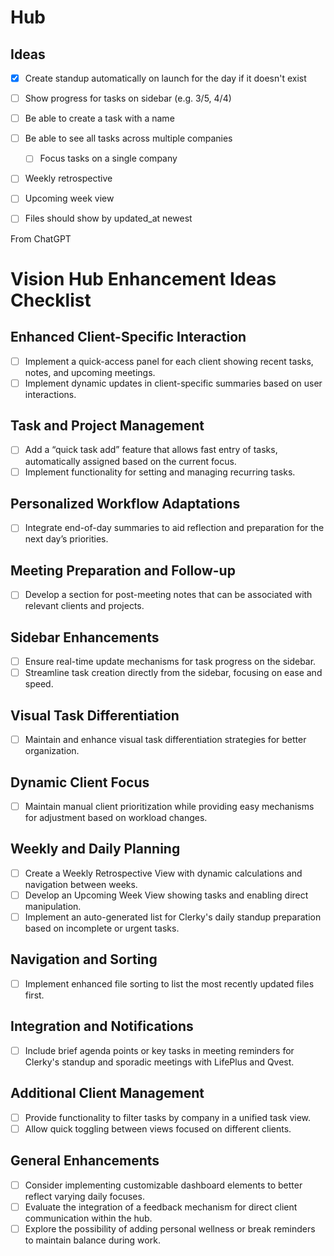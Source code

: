 # Hub

## Ideas

- [x] Create standup automatically on launch for the day if it doesn't exist
- [ ] Show progress for tasks on sidebar (e.g. 3/5, 4/4)
- [ ] Be able to create a task with a name
- [ ] Be able to see all tasks across multiple companies
    - [ ] Focus tasks on a single company
- [ ] Weekly retrospective
- [ ] Upcoming week view
- [ ] Files should show by updated_at newest


From ChatGPT

# Vision Hub Enhancement Ideas Checklist

## Enhanced Client-Specific Interaction
- [ ] Implement a quick-access panel for each client showing recent tasks, notes, and upcoming meetings.
- [ ] Implement dynamic updates in client-specific summaries based on user interactions.

## Task and Project Management
- [ ] Add a “quick task add” feature that allows fast entry of tasks, automatically assigned based on the current focus.
- [ ] Implement functionality for setting and managing recurring tasks.

## Personalized Workflow Adaptations
- [ ] Integrate end-of-day summaries to aid reflection and preparation for the next day’s priorities.

## Meeting Preparation and Follow-up
- [ ] Develop a section for post-meeting notes that can be associated with relevant clients and projects.

## Sidebar Enhancements
- [ ] Ensure real-time update mechanisms for task progress on the sidebar.
- [ ] Streamline task creation directly from the sidebar, focusing on ease and speed.

## Visual Task Differentiation
- [ ] Maintain and enhance visual task differentiation strategies for better organization.

## Dynamic Client Focus
- [ ] Maintain manual client prioritization while providing easy mechanisms for adjustment based on workload changes.

## Weekly and Daily Planning
- [ ] Create a Weekly Retrospective View with dynamic calculations and navigation between weeks.
- [ ] Develop an Upcoming Week View showing tasks and enabling direct manipulation.
- [ ] Implement an auto-generated list for Clerky's daily standup preparation based on incomplete or urgent tasks.

## Navigation and Sorting
- [ ] Implement enhanced file sorting to list the most recently updated files first.

## Integration and Notifications
- [ ] Include brief agenda points or key tasks in meeting reminders for Clerky's standup and sporadic meetings with LifePlus and Qvest.

## Additional Client Management
- [ ] Provide functionality to filter tasks by company in a unified task view.
- [ ] Allow quick toggling between views focused on different clients.

## General Enhancements
- [ ] Consider implementing customizable dashboard elements to better reflect varying daily focuses.
- [ ] Evaluate the integration of a feedback mechanism for direct client communication within the hub.
- [ ] Explore the possibility of adding personal wellness or break reminders to maintain balance during work.
